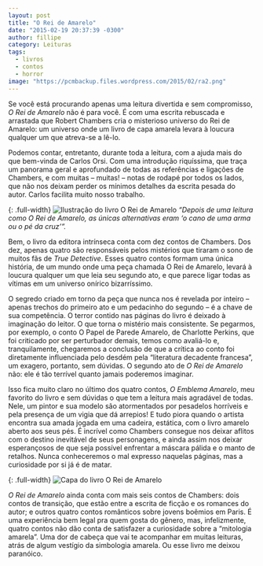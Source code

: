 ```yaml
---
layout: post
title: "O Rei de Amarelo"
date: "2015-02-19 20:37:39 -0300"
author: fillipe
category: Leituras
tags:
  - livros
  - contos
  - horror
image: "https://pcmbackup.files.wordpress.com/2015/02/ra2.png"
---
```

Se você está procurando apenas uma leitura divertida e sem compromisso, _O Rei de Amarelo_ não é para você. É com uma escrita rebuscada e arrastada que Robert Chambers cria o misterioso universo do Rei de Amarelo: um universo onde um livro de capa amarela levara à loucura qualquer um que atreva-se a lê-lo.

Podemos contar, entretanto, durante toda a leitura, com a ajuda mais do que bem-vinda de Carlos Orsi. Com uma introdução riquíssima, que traça um panorama geral e aprofundado de todas as referências e ligações de Chambers, e com muitas – muitas! – notas de rodapé por todos os lados, que não nos deixam perder os mínimos detalhes da escrita pesada do autor. Carlos facilita muito nosso trabalho.

{: .full-width}
![Ilustração do livro O Rei de Amarelo](https://pcmbackup.files.wordpress.com/2015/02/ra1.png)
_“Depois de uma leitura como O Rei de Amarelo, as únicas alternativas eram ‘o cano de uma arma ou o pé da cruz’”._

Bem, o livro da editora intrínseca conta com dez contos de Chambers. Dos dez, apenas quatro são responsáveis pelos mistérios que tiraram o sono de muitos fãs de _True Detective_. Esses quatro contos formam uma única história, de um mundo onde uma peça chamada O Rei de Amarelo, levará à loucura qualquer um que leia seu segundo ato, e que parece ligar todas as vítimas em um universo onírico bizarríssimo.

O segredo criado em torno da peça que nunca nos é revelada por inteiro – apenas trechos do primeiro ato e um pedacinho do segundo – é a chave de sua competência. O terror contido nas páginas do livro é deixado à imaginação do leitor. O que torna o mistério mais consistente. Se pegarmos, por exemplo, o conto O Papel de Parede Amarelo, de Charlotte Perkins, que foi criticado por ser perturbador demais, temos como avaliá-lo e, tranquilamente, chegaremos a conclusão de que a crítica ao conto foi diretamente influenciada pelo desdém pela “literatura decadente francesa”, um exagero, portanto, sem dúvidas. O segundo ato de _O Rei de Amarelo_ não: ele é tão terrível quanto jamais poderemos imaginar.

Isso fica muito claro no último dos quatro contos, _O Emblema Amarelo_, meu favorito do livro e sem dúvidas o que tem a leitura mais agradável de todas. Nele, um pintor e sua modelo são atormentados por pesadelos horríveis e pela presença de um vigia que dá arrepios! E tudo piora quando o artista encontra sua amada jogada em uma cadeira, estática, com o livro amarelo aberto aos seus pés. É incrível como Chambers consegue nos deixar aflitos com o destino inevitável de seus personagens, e ainda assim nos deixar esperançosos de que seja possível enfrentar a máscara pálida e o manto de retalhos. Nunca conheceremos o mal expresso naquelas páginas, mas a curiosidade por si já é de matar.

{: .full-width}
![Capa do livro O Rei de Amarelo](https://pcmbackup.files.wordpress.com/2015/02/ra3.png)

_O Rei de Amarelo_ ainda conta com mais seis contos de Chambers: dois contos de transição, que estão entre a escrita de ficção e os romances do autor; e outros quatro contos românticos sobre jovens boêmios em Paris. É uma experiência bem legal pra quem gosta do gênero, mas, infelizmente, quatro contos não dão conta de satisfazer a curiosidade sobre a “mitologia amarela”. Uma dor de cabeça que vai te acompanhar em muitas leituras, atrás de algum vestígio da simbologia amarela. Ou esse livro me deixou paranóico.
